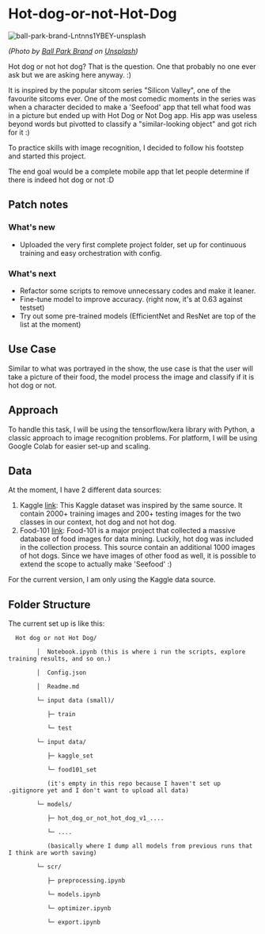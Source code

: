 # Hot-dog-or-not-Hot-Dog
![ball-park-brand-Lntnns1YBEY-unsplash](https://github.com/user-attachments/assets/464d7f39-ad37-4fb0-9e08-e280db75b83d)

*(Photo by <a href="https://unsplash.com/@ballparkbrand?utm_content=creditCopyText&utm_medium=referral&utm_source=unsplash">Ball Park Brand</a> on <a href="https://unsplash.com/photos/two-brown-bread-on-blue-textile-Lntnns1YBEY?utm_content=creditCopyText&utm_medium=referral&utm_source=unsplash">Unsplash</a>)*
      
Hot dog or not hot dog? That is the question. One that probably no one ever ask but we are asking here anyway. :)

It is inspired by the popular sitcom series "Silicon Valley", one of the favourite sitcoms ever. One of the most comedic moments in the series was when a character decided to make a 'Seefood' app that tell what food was in a picture but ended up with Hot Dog or Not Dog app. His app was useless beyond words but pivotted to classify a "similar-looking object" and got rich for it :)

To practice skills with image recognition, I decided to follow his footstep and started this project.

The end goal would be a complete mobile app that let people determine if there is indeed hot dog or not :D

## Patch notes
### What's new
- Uploaded the very first complete project folder, set up for continuous training and easy orchestration with config.
### What's next
- Refactor some scripts to remove unnecessary codes and make it leaner.
- Fine-tune model to improve accuracy. (right now, it's at 0.63 against testset)
- Try out some pre-trained models (EfficientNet and ResNet are top of the list at the moment)
## Use Case

Similar to what was portrayed in the show, the use case is that the user will take a picture of their food, the model process the image and classify if it is hot dog or not.

## Approach

To handle this task, I will be using the tensorflow/kera library with Python, a classic approach to image recognition problems.
For platform, I will be using Google Colab for easier set-up and scaling.

## Data

At the moment, I have 2 different data sources:
1. Kaggle [link](https://www.kaggle.com/datasets/dansbecker/hot-dog-not-hot-dog): This Kaggle dataset was inspired by the same source. It contain 2000+ training images and 200+ testing images for the two classes in our context, hot dog and not hot dog.
2. Food-101 [link](https://data.vision.ee.ethz.ch/cvl/datasets_extra/food-101): Food-101 is a major project that collected a massive database of food images for data mining. Luckily, hot dog was included in the collection process. This source contain an additional 1000 images of hot dogs. Since we have images of other food as well, it is possible to extend the scope to actually make 'Seefood' :)

For the current version, I am only using the Kaggle data source.

## Folder Structure

The current set up is like this:

      Hot dog or not Hot Dog/

            │  Notebook.ipynb (this is where i run the scripts, explore training results, and so on.)
      
            │  Config.json
      
            │  Readme.md
      
            └─ input data (small)/
      
               ├─ train
         
               └─ test
         
            └─ input data/
      
               ├─ kaggle_set
         
               └─ food101_set
         
               (it's empty in this repo because I haven't set up .gitignore yet and I don't want to upload all data)
         
            └─ models/
      
               ├─ hot_dog_or_not_hot_dog_v1_....
         
               └─ ....
         
               (basically where I dump all models from previous runs that I think are worth saving)
         
            └─ scr/
      
               ├─ preprocessing.ipynb
         
               └─ models.ipynb
               
               └─ optimizer.ipynb
         
               └─ export.ipynb
   

